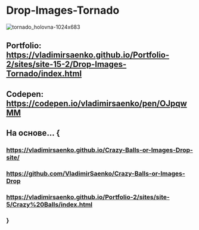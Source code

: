 # Drop-Images-Tornado

![tornado_holovna-1024x683](https://user-images.githubusercontent.com/56477695/150160772-effba270-4935-445c-b5e5-712c0ac6cf74.jpg)

## Portfolio: https://vladimirsaenko.github.io/Portfolio-2/sites/site-15-2/Drop-Images-Tornado/index.html

## Codepen: https://codepen.io/vladimirsaenko/pen/OJpqwMM

## На основе... {

### https://vladimirsaenko.github.io/Crazy-Balls-or-Images-Drop-site/ 

### https://github.com/VladimirSaenko/Crazy-Balls-or-Images-Drop

### https://vladimirsaenko.github.io/Portfolio-2/sites/site-5/Crazy%20Balls/index.html

### }
